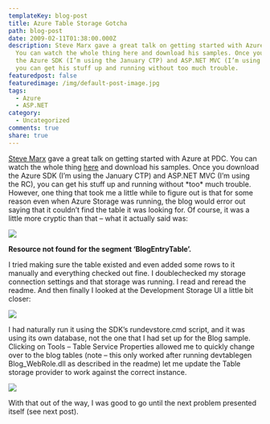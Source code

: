 ```yaml
---
templateKey: blog-post
title: Azure Table Storage Gotcha
path: blog-post
date: 2009-02-11T01:38:00.000Z
description: Steve Marx gave a great talk on getting started with Azure at PDC.
  You can watch the whole thing here and download his samples. Once you download
  the Azure SDK (I’m using the January CTP) and ASP.NET MVC (I’m using the RC),
  you can get his stuff up and running without too much trouble.
featuredpost: false
featuredimage: /img/default-post-image.jpg
tags:
  - Azure
  - ASP.NET
category:
  - Uncategorized
comments: true
share: true
---
```

[Steve Marx](http://blog.smarx.com/) gave a great talk on getting started with Azure at PDC. You can watch the whole thing [here](http://channel9.msdn.com/pdc2008/ES01) and download his samples. Once you download the Azure SDK (I’m using the January CTP) and ASP.NET MVC (I’m using the RC), you can get his stuff up and running without \*too\* much trouble. However, one thing that took me a little while to figure out is that for some reason even when Azure Storage was running, the blog would error out saying that it couldn’t find the table it was looking for. Of course, it was a little more cryptic than that – what it actually said was:

![](/img/azure1.png)

**Resource not found for the segment ‘BlogEntryTable’.**

I tried making sure the table existed and even added some rows to it manually and everything checked out fine. I doublechecked my storage connection settings and that storage was running. I read and reread the readme. And then finally I looked at the Development Storage UI a little bit closer:

![](/img/azure2.png)

I had naturally run it using the SDK’s rundevstore.cmd script, and it was using its own database, not the one that I had set up for the Blog sample. Clicking on Tools – Table Service Properties allowed me to quickly change over to the blog tables (note – this only worked after running devtablegen Blog_WebRole.dll as described in the readme) let me update the Table storage provider to work against the correct instance.

![](/img/azure3.png)

With that out of the way, I was good to go until the next problem presented itself (see next post).